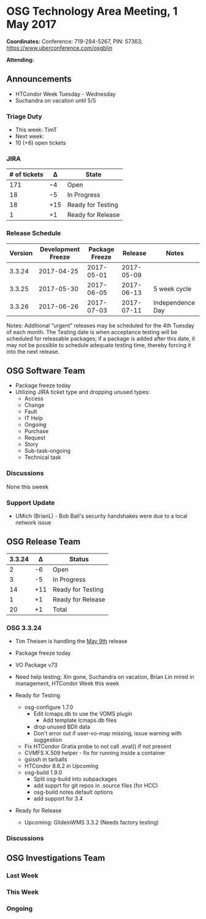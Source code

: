 # OSG Technology Area Meeting,  1 May 2017

**Coordinates:** Conference: 719-284-5267, PIN: 57363; <https://www.uberconference.com/osgblin>  

**Attending:**   


## Announcements

-   HTCondor Week Tuesday - Wednesday
-   Suchandra on vacation until 5/5


### Triage Duty

-   This week: TimT
-   Next week:
-   10 (+6) open tickets


### JIRA

| # of tickets | &Delta;  | State             |
|------------ |-------- |----------------- |
| 171          | &minus;4 | Open              |
| 18           | &minus;5 | In Progress       |
| 18           | +15      | Ready for Testing |
| 1            | +1       | Ready for Release |


### Release Schedule

| Version | Development Freeze | Package Freeze | Release    | Notes            |
|------- |------------------ |-------------- |---------- |---------------- |
| 3.3.24  | 2017-04-25         | 2017-05-01     | 2017-05-09 |                  |
| 3.3.25  | 2017-05-30         | 2017-06-05     | 2017-06-13 | 5 week cycle     |
| 3.3.26  | 2017-06-26         | 2017-07-03     | 2017-07-11 | Independence Day |

Notes: Additional “urgent” releases may be scheduled for the 4th Tuesday of each month. The Testing date is when acceptance testing will be scheduled for releasable packages; if a package is added after this date, it may not be possible to schedule adequate testing time, thereby forcing it into the next release.  


## OSG Software Team

-   Package freeze today
-   Utilizing JIRA ticket type and dropping unused types:
    -   Access
    -   Change
    -   Fault
    -   IT Help
    -   Ongoing
    -   Purchase
    -   Request
    -   Story
    -   Sub-task-ongoing
    -   Technical task


### Discussions

None this sweek  


### Support Update

-   UMich (BrianL) - Bob Ball's security handshakes were due to a local network issue


## OSG Release Team
| 3.3.24 | &Delta; | Status            |
|------ |------- |----------------- |
| 2      | -6      | Open              |
| 3      | -5      | In Progress       |
| 14     | +11     | Ready for Testing |
| 1      | +1      | Ready for Release |
| 20     | +1      | Total             |


### OSG 3.3.24
-   Tim Theisen is handling the [May 9th](https://jira.opensciencegrid.org/issues/?filter=15254&jql=project%20%3D%20SOFTWARE%20AND%20labels%20%3D%203.3.24%20ORDER%20BY%20status%20ASC%2C%20priority%20DESC%2C%20assignee%20ASC) release
-   Package freeze today
-   VO Package v73
-   Need help testing; Xin gone, Suchandra on vacation, Brian Lin mired in management, HTCondor Week this week

-   Ready for Testing  
    -   osg-configure 1.7.0
        -   Edit lcmaps.db to use the VOMS plugin
            -   Add template lcmaps.db files
        -   drop unused BDII data
        -   Don't error out if user-vo-map missing, issue warning with suggestion
    -   Fix HTCondor Gratia probe to not call .eval() if not present
    -   CVMFS X.509 helper - fix for running inside a container
    -   gsissh in tarballs
    -   HTCondor 8.6.2 in Upcoming
    -   osg-build 1.9.0
        -   Split osg-build into subpackages
        -   add supprt for git repos in .source files (for HCC)
        -   osg-build notes default options
        -   add support for 3.4   
-   Ready for Release  
    -   Upcoming: GlideinWMS 3.3.2 (Needs factory testing)



### Discussions




## OSG Investigations Team


### Last Week


### This Week



### Ongoing


